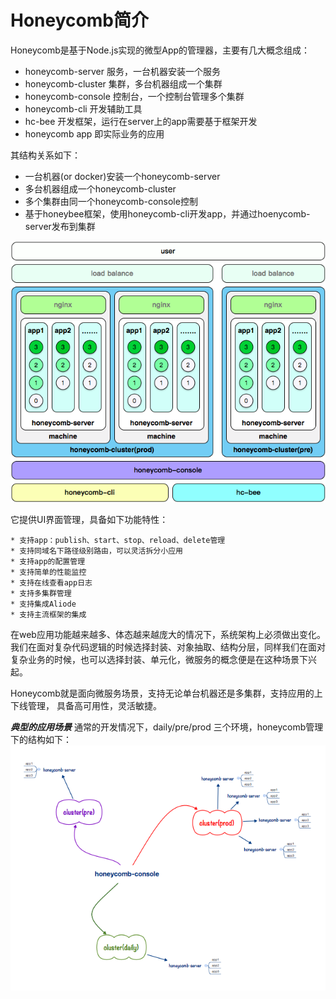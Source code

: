 # Honeycomb简介

Honeycomb是基于Node.js实现的微型App的管理器，主要有几大概念组成： 

* honeycomb-server 服务，一台机器安装一个服务
* honeycomb-cluster 集群，多台机器组成一个集群
* honeycomb-console 控制台，一个控制台管理多个集群
* honeycomb-cli 开发辅助工具
* hc-bee 开发框架，运行在server上的app需要基于框架开发
* honeycomb app 即实际业务的应用

其结构关系如下：
* 一台机器(or docker)安装一个honeycomb-server
* 多台机器组成一个honeycomb-cluster
* 多个集群由同一个honeycomb-console控制
* 基于honeybee框架，使用honeycomb-cli开发app，并通过hoenycomb-server发布到集群

![honeycomb-server-arch](res_/1516697865323_1.png)


它提供UI界面管理，具备如下功能特性：

	* 支持app：publish、start、stop、reload、delete管理
	* 支持同域名下路径级别路由，可以灵活拆分小应用
	* 支持app的配置管理
	* 支持简单的性能监控
	* 支持在线查看app日志
	* 支持多集群管理
	* 支持集成Aliode
	* 支持主流框架的集成

在web应用功能越来越多、体态越来越庞大的情况下，系统架构上必须做出变化。我们在面对复杂代码逻辑的时候选择封装、对象抽取、结构分层，同样我们在面对复杂业务的时候，也可以选择封装、单元化，微服务的概念便是在这种场景下兴起。

Honeycomb就是面向微服务场景，支持无论单台机器还是多集群，支持应用的上下线管理， 具备高可用性，灵活敏捷。

***典型的应用场景*** 通常的开发情况下，daily/pre/prod 三个环境，honeycomb管理下的结构如下：
![honeycomb-dev](res_/1514204566805_1.png)
